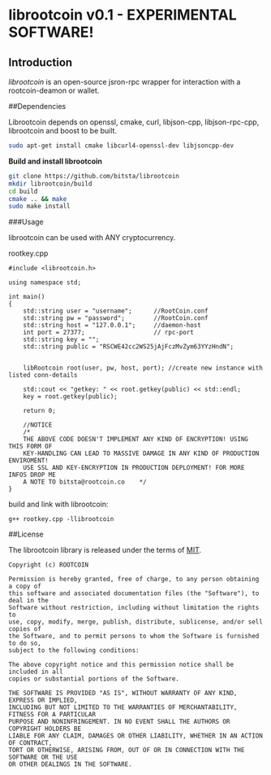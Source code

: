 # librootcoin v0.1 - EXPERIMENTAL SOFTWARE! 

## Introduction

*librootcoin* is an open-source jsron-rpc wrapper for interaction with a
rootcoin-deamon or wallet. 

##Dependencies

Librootcoin depends on openssl, cmake, curl, libjson-cpp, libjson-rpc-cpp, librootcoin and boost
to be built.

```sh
sudo apt-get install cmake libcurl4-openssl-dev libjsoncpp-dev
```

**Build and install librootcoin**

```sh
git clone https://github.com/bitsta/librootcoin
mkdir librootcoin/build
cd build
cmake .. && make
sudo make install
```

###Usage

librootcoin can be used with ANY cryptocurrency. 

rootkey.cpp
```
#include <librootcoin.h>

using namespace std;

int main()
{
    std::string user = "username";		//RootCoin.conf
    std::string pw = "password";		//RootCoin.conf
    std::string host = "127.0.0.1";		//daemon-host
    int port = 27377;					// rpc-port
    std::string key = "";
    std::string public = "RSCWE42cc2WS25jAjFczMvZym63YYzHndN";
    
	
    libRootcoin root(user, pw, host, port); //create new instance with listed conn-details
	    
    std::cout << "getkey: " << root.getkey(public) << std::endl;
    key = root.getkey(public);
    
    return 0;
    
    //NOTICE
    /*
    THE ABOVE CODE DOESN'T IMPLEMENT ANY KIND OF ENCRYPTION! USING THIS FORM OF 
    KEY-HANDLING CAN LEAD TO MASSIVE DAMAGE IN ANY KIND OF PRODUCTION ENVIROMENT! 
    USE SSL AND KEY-ENCRYPTION IN PRODUCTION DEPLOYMENT! FOR MORE INFOS DROP ME 
    A NOTE TO bitsta@rootcoin.co    */
}
```

build and link with librootcoin:

```
g++ rootkey.cpp -llibrootcoin
```

##License

The librootcoin library is released under the terms of [MIT](http://en.wikipedia.org/wiki/MIT_License).

```
Copyright (c) ROOTCOIN

Permission is hereby granted, free of charge, to any person obtaining a copy of 
this software and associated documentation files (the "Software"), to deal in the 
Software without restriction, including without limitation the rights to 
use, copy, modify, merge, publish, distribute, sublicense, and/or sell copies of 
the Software, and to permit persons to whom the Software is furnished to do so, 
subject to the following conditions:

The above copyright notice and this permission notice shall be included in all 
copies or substantial portions of the Software.

THE SOFTWARE IS PROVIDED "AS IS", WITHOUT WARRANTY OF ANY KIND, EXPRESS OR IMPLIED, 
INCLUDING BUT NOT LIMITED TO THE WARRANTIES OF MERCHANTABILITY, FITNESS FOR A PARTICULAR 
PURPOSE AND NONINFRINGEMENT. IN NO EVENT SHALL THE AUTHORS OR COPYRIGHT HOLDERS BE 
LIABLE FOR ANY CLAIM, DAMAGES OR OTHER LIABILITY, WHETHER IN AN ACTION OF CONTRACT, 
TORT OR OTHERWISE, ARISING FROM, OUT OF OR IN CONNECTION WITH THE SOFTWARE OR THE USE 
OR OTHER DEALINGS IN THE SOFTWARE.
```
